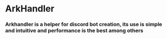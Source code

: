 <h1> ArkHandler </h1>


<h3> Arkhandler is a helper for discord bot creation, its use is simple and intuitive and performance is the best among others </h3>

